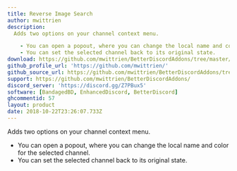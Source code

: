 ```yaml
---
title: Reverse Image Search
author: mwittrien
description:
  Adds two options on your channel context menu.

    - You can open a popout, where you can change the local name and color for the selected channel.
    - You can set the selected channel back to its original state.
download: https://github.com/mwittrien/BetterDiscordAddons/tree/master/Plugins/ReverseImageSearch
github_profile_url: 'https://github.com/mwittrien/'
github_source_url: https://github.com/mwittrien/BetterDiscordAddons/tree/master/Plugins/ReverseImageSearch
support: https://github.com/mwittrien/BetterDiscordAddons/
discord_server: 'https://discord.gg/Z7PBux5'
software: [BandagedBD, EnhancedDiscord, BetterDiscord]
ghcommentid: 57
layout: product
date: 2018-10-22T23:26:07.733Z
---
```

Adds two options on your channel context menu.

  - You can open a popout, where you can change the local name and color for the selected channel.
  - You can set the selected channel back to its original state.